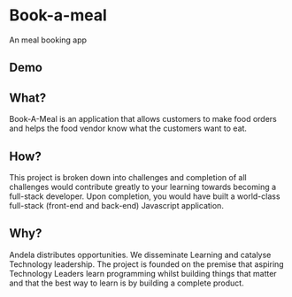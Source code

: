 # Book-a-meal
An meal booking app

## Demo
<!-- https://book-a-meal.herokuapp.com/ -->

## What?
Book-A-Meal is an application that allows customers to make food orders and helps the food
vendor know what the customers want to eat.

## How?
This project is broken down into challenges and completion of all challenges would contribute
greatly to your learning towards becoming a full-stack developer. Upon completion, you would
have built a world-class full-stack (front-end and back-end) Javascript application.

## Why?
Andela distributes opportunities. We disseminate Learning and catalyse Technology leadership.
The project is founded on the premise that aspiring Technology Leaders learn programming
whilst building things that matter and that the best way to learn is by building a complete product.


